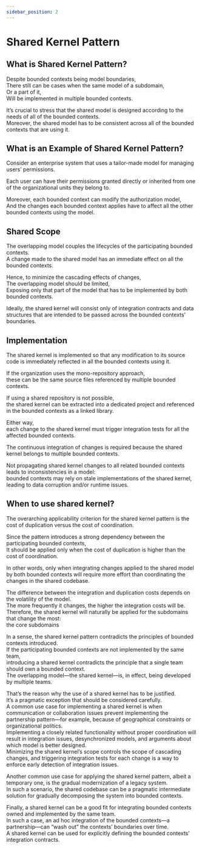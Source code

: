 ```yaml
---
sidebar_position: 2
---
```


# Shared Kernel Pattern

## What is Shared Kernel Pattern?

Despite bounded contexts being model boundaries,  
There still can be cases when the same model of a subdomain,  
Or a part of it,  
Will be implemented in multiple bounded contexts.

It’s crucial to stress that the shared model is designed according to the needs of all of the bounded contexts.  
Moreover, the shared model has to be consistent across all of the bounded contexts that are using it.

## What is an Example of Shared Kernel Pattern?

Consider an enterprise system that uses a tailor-made model for managing users’ permissions.

Each user can have their permissions granted directly or inherited from one of the organizational units they belong to.

Moreover, each bounded context can modify the authorization model,  
And the changes each bounded context applies have to affect all the other bounded contexts using the model.

## Shared Scope

The overlapping model couples the lifecycles of the participating bounded contexts.  
A change made to the shared model has an immediate effect on all the bounded contexts.

Hence, to minimize the cascading effects of changes,  
The overlapping model should be limited,  
Exposing only that part of the model that has to be implemented by both bounded contexts.

Ideally, the shared kernel will consist only of integration contracts and data structures that are intended to be passed across the bounded contexts’ boundaries.

## Implementation

The shared kernel is implemented so that any modification to its source code is immediately reflected in all the bounded contexts using it.

If the organization uses the mono-repository approach,  
these can be the same source files referenced by multiple bounded contexts.

If using a shared repository is not possible,  
the shared kernel can be extracted into a dedicated project and referenced in the bounded contexts as a linked library.

Either way,  
each change to the shared kernel must trigger integration tests for all the affected bounded contexts.

The continuous integration of changes is required because the shared kernel belongs to multiple bounded contexts.

Not propagating shared kernel changes to all related bounded contexts leads to inconsistencies in a model:  
bounded contexts may rely on stale implementations of the shared kernel,  
leading to data corruption and/or runtime issues.

## When to use shared kernel?

The overarching applicability criterion for the shared kernel pattern is the cost of duplication versus the cost of coordination.

Since the pattern introduces a strong dependency between the participating bounded contexts,  
It should be applied only when the cost of duplication is higher than the cost of coordination.

In other words, only when integrating changes applied to the shared model by both bounded contexts will require more effort than coordinating the changes in the shared codebase.

The difference between the integration and duplication costs depends on the volatility of the model.  
The more frequently it changes, the higher the integration costs will be.  
Therefore, the shared kernel will naturally be applied for the subdomains that change the most:  
the core subdomains

In a sense, the shared kernel pattern contradicts the principles of bounded contexts introduced.  
If the participating bounded contexts are not implemented by the same team,  
introducing a shared kernel contradicts the principle that a single team should own a bounded context.  
The overlapping model—the shared kernel—is, in effect, being developed by multiple teams.

That’s the reason why the use of a shared kernel has to be justified.  
It’s a pragmatic exception that should be considered carefully.  
A common use case for implementing a shared kernel is when communication or collaboration issues prevent implementing the partnership pattern—for example, because of geographical constraints or organizational politics.  
Implementing a closely related functionality without proper coordination will result in integration issues, desynchronized models, and arguments about which model is better designed.  
Minimizing the shared kernel’s scope controls the scope of cascading changes, and triggering integration tests for each change is a way to enforce early detection of integration issues.

Another common use case for applying the shared kernel pattern, albeit a temporary one, is the gradual modernization of a legacy system.  
In such a scenario, the shared codebase can be a pragmatic intermediate solution for gradually decomposing the system into bounded contexts.

Finally, a shared kernel can be a good fit for integrating bounded contexts owned and implemented by the same team.  
In such a case, an ad hoc integration of the bounded contexts—a partnership—can “wash out” the contexts’ boundaries over time.  
A shared kernel can be used for explicitly defining the bounded contexts’ integration contracts.
